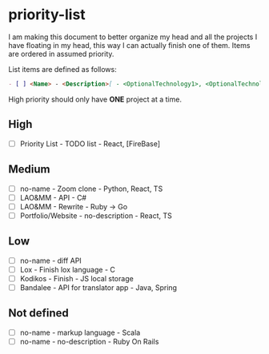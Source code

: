 # priority-list

I am making this document to better organize my head and all the projects I have floating in my head, this way I can actually finish one of them. Items are ordered in assumed priority.

List items are defined as follows:

```md
- [ ] <Name> - <Description>[ - <OptionalTechnology1>, <OptionalTechnology2>]
```

High priority should only have **ONE** project at a time.

## High

- [ ] Priority List - TODO list - React, [FireBase]

## Medium

- [ ] no-name - Zoom clone - Python, React, TS
- [ ] LAO&MM - API - C#
- [ ] LAO&MM - Rewrite - Ruby -> Go
- [ ] Portfolio/Website - no-description - React, TS

## Low

- [ ] no-name - diff API
- [ ] Lox - Finish lox language - C
- [ ] Kodikos - Finish - JS local storage
- [ ] Bandalee - API for translator app - Java, Spring

## Not defined

- [ ] no-name - markup language - Scala
- [ ] no-name - no-description - Ruby On Rails
